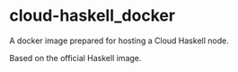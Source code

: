 # cloud-haskell_docker
A docker image prepared for hosting a Cloud Haskell node.

Based on the official Haskell image.
